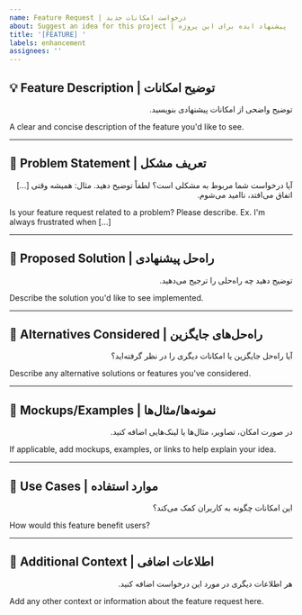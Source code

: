 ```yaml
---
name: Feature Request | درخواست امکانات جدید
about: Suggest an idea for this project | پیشنهاد ایده برای این پروژه
title: '[FEATURE] '
labels: enhancement
assignees: ''
---
```


## 💡 Feature Description | توضیح امکانات

<div dir="rtl">
توضیح واضحی از امکانات پیشنهادی بنویسید.
</div>

A clear and concise description of the feature you'd like to see.

---

## 🎯 Problem Statement | تعریف مشکل

<div dir="rtl">
آیا درخواست شما مربوط به مشکلی است؟ لطفاً توضیح دهید.
مثال: همیشه وقتی [...] اتفاق می‌افتد، ناامید می‌شوم.
</div>

Is your feature request related to a problem? Please describe.
Ex. I'm always frustrated when [...]

---

## 💭 Proposed Solution | راه‌حل پیشنهادی

<div dir="rtl">
توضیح دهید چه راه‌حلی را ترجیح می‌دهید.
</div>

Describe the solution you'd like to see implemented.

---

## 🔄 Alternatives Considered | راه‌حل‌های جایگزین

<div dir="rtl">
آیا راه‌حل جایگزین یا امکانات دیگری را در نظر گرفته‌اید؟
</div>

Describe any alternative solutions or features you've considered.

---

## 📸 Mockups/Examples | نمونه‌ها/مثال‌ها

<div dir="rtl">
در صورت امکان، تصاویر، مثال‌ها یا لینک‌هایی اضافه کنید.
</div>

If applicable, add mockups, examples, or links to help explain your idea.

---

## 🎨 Use Cases | موارد استفاده

<div dir="rtl">
این امکانات چگونه به کاربران کمک می‌کند؟
</div>

How would this feature benefit users?

---

## 📝 Additional Context | اطلاعات اضافی

<div dir="rtl">
هر اطلاعات دیگری در مورد این درخواست اضافه کنید.
</div>

Add any other context or information about the feature request here.
